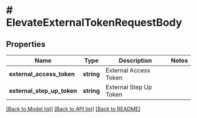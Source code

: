 # # ElevateExternalTokenRequestBody

## Properties

Name | Type | Description | Notes
------------ | ------------- | ------------- | -------------
**external_access_token** | **string** | External Access Token |
**external_step_up_token** | **string** | External Step Up Token |

[[Back to Model list]](../../README.md#models) [[Back to API list]](../../README.md#endpoints) [[Back to README]](../../README.md)
